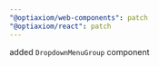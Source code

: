 ```yaml
---
"@optiaxiom/web-components": patch
"@optiaxiom/react": patch
---
```


added `DropdownMenuGroup` component
